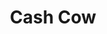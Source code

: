 ---
title: Cash Cow
slug: cash-cow
updated-on: '2024-05-30T13:44:31.749Z'
created-on: '2024-05-30T13:41:46.671Z'
published-on: '2024-05-30T13:54:32.469Z'
f_city-state-2:
- cms/city/enterprise-al.md
- cms/city/daleville-in.md
- cms/city/alexandria-la.md
- cms/city/slidell-la.md
- cms/city/vidalia-la.md
- cms/city/natchez-ms.md
- cms/city/gulfport-ms.md
- cms/city/biloxi-ms.md
- cms/city/hernando-ms.md
- cms/city/whitehall-pa.md
- cms/city/new-orleans-la.md
- cms/city/moss-point-ms.md
- cms/city/harvey-la.md
- cms/city/pearl-ms.md
- cms/city/corinth-ms.md
- cms/city/iuka-ms.md
- cms/city/erie-pa.md
- cms/city/cleveland-tn.md
- cms/city/baton-rouge-la.md
- cms/city/zachary-la.md
- cms/city/hayward-ca.md
f_locations:
- cms/payday-loan/cash-cow-6963.md
- cms/payday-loan/cash-cow-6964.md
- cms/payday-loan/cash-cow-6965.md
- cms/payday-loan/cash-cow-6966.md
- cms/payday-loan/cash-cow-6967.md
- cms/payday-loan/cash-cow-6968.md
- cms/payday-loan/cash-cow-6969.md
- cms/payday-loan/cash-cow-6970.md
- cms/payday-loan/cash-cow-6971.md
- cms/payday-loan/cash-cow-6972.md
- cms/payday-loan/cash-cow-6973.md
- cms/payday-loan/cash-cow-6974.md
- cms/payday-loan/cash-cow-6975.md
- cms/payday-loan/cash-cow-6976.md
- cms/payday-loan/cash-cow-6977.md
- cms/payday-loan/cash-cow-6978.md
- cms/payday-loan/cash-cow-6979.md
- cms/payday-loan/cash-cow-6980.md
- cms/payday-loan/cash-cow-6981.md
- cms/payday-loan/cash-cow-6982.md
- cms/payday-loan/cash-cow-6983.md
- cms/payday-loan/cash-cow-6984.md
- cms/payday-loan/cash-cow-6985.md
- cms/payday-loan/cash-cow-6986.md
- cms/payday-loan/cash-cow-6987.md
- cms/payday-loan/cash-cow-6988.md
- cms/payday-loan/cash-cow-6989.md
- cms/payday-loan/cash-cow-6990.md
- cms/payday-loan/cash-cow-6991.md
- cms/payday-loan/cash-cow-6992.md
- cms/payday-loan/cash-cow-6993.md
- cms/payday-loan/cash-cow-6994.md
- cms/payday-loan/cash-cow-6995.md
f_states:
- cms/state/alabama.md
- cms/state/indiana.md
- cms/state/louisiana.md
- cms/state/mississippi.md
- cms/state/pennsylvania.md
- cms/state/tennessee.md
- cms/state/california.md
layout: '[company].html'
tags: company
---